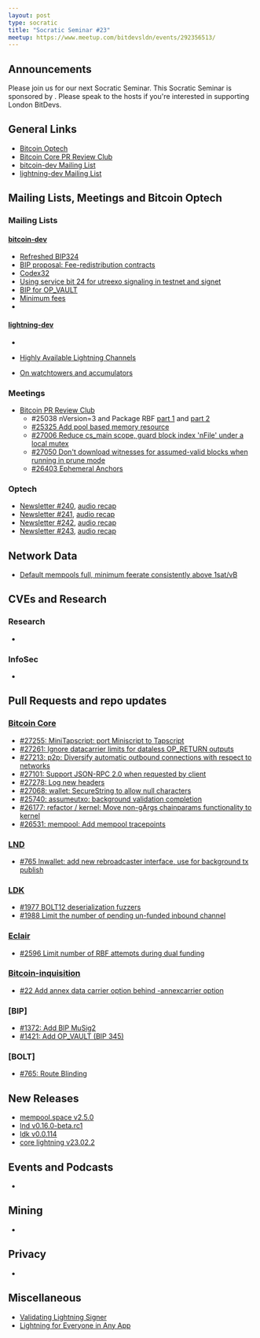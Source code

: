 ```yaml
---
layout: post
type: socratic
title: "Socratic Seminar #23"
meetup: https://www.meetup.com/bitdevsldn/events/292356513/
---
```


## Announcements

Please join us for our next Socratic Seminar. This Socratic Seminar is sponsored by <!--INSERT SPONSORS-->.
Please speak to the hosts if you're interested in supporting London BitDevs.

## General Links

* [Bitcoin Optech](https://bitcoinops.org)
* [Bitcoin Core PR Review Club](https://bitcoincore.reviews)
* [bitcoin-dev Mailing List](https://lists.linuxfoundation.org/pipermail/bitcoin-dev)
* [lightning-dev Mailing List](https://lists.linuxfoundation.org/pipermail/lightning-dev)

## Mailing Lists, Meetings and Bitcoin Optech
### Mailing Lists
#### [bitcoin-dev](https://lists.linuxfoundation.org/pipermail/bitcoin-dev)
- [Refreshed BIP324](https://lists.linuxfoundation.org/pipermail/bitcoin-dev/2023-February/021491.html)
- [BIP proposal: Fee-redistribution contracts](https://lists.linuxfoundation.org/pipermail/bitcoin-dev/2023-February/021505.html)
- [Codex32](https://lists.linuxfoundation.org/pipermail/bitcoin-dev/2023-February/021469.html)
- [Using service bit 24 for utreexo signaling in testnet and signet](https://lists.linuxfoundation.org/pipermail/bitcoin-dev/2023-March/021515.html)
- [BIP for OP_VAULT](https://lists.linuxfoundation.org/pipermail/bitcoin-dev/2023-March/021510.html)
- [Minimum fees](https://lists.linuxfoundation.org/pipermail/bitcoin-dev/2023-March/021512.html)
- 

#### [lightning-dev](https://lists.linuxfoundation.org/pipermail/lightning-dev)
-

- [Highly Available Lightning Channels](https://lists.linuxfoundation.org/pipermail/lightning-dev/2023-February/003842.html)
- [On watchtowers and accumulators](https://lists.linuxfoundation.org/pipermail/lightning-dev/2023-March/003892.html)

### Meetings
- [Bitcoin PR Review Club](https://bitcoincore.reviews)
    - #25038 nVersion=3 and Package RBF [part 1](https://bitcoincore.reviews/25038) and [part 2](https://bitcoincore.reviews/25038-2)
    - [#25325 Add pool based memory resource](https://bitcoincore.reviews/25325)
    - [#27006 Reduce cs_main scope, guard block index 'nFile' under a local mutex](https://bitcoincore.reviews/27006)
    - [#27050 Don't download witnesses for assumed-valid blocks when running in prune mode](https://bitcoincore.reviews/27050)
    - [#26403 Ephemeral Anchors](https://bitcoincore.reviews/26403)

### Optech
- [Newsletter #240](https://bitcoinops.org/en/newsletters/2023/03/01/), [audio recap](https://bitcoinops.org/en/podcast/2023/03/02/)
- [Newsletter #241](https://bitcoinops.org/en/newsletters/2023/03/08/), [audio recap](https://bitcoinops.org/en/podcast/2023/03/09/)
- [Newsletter #242](https://bitcoinops.org/en/newsletters/2023/03/15/), [audio recap](https://bitcoinops.org/en/podcast/2023/03/16/)
- [Newsletter #243](https://bitcoinops.org/en/newsletters/2023/03/22/), [audio recap](https://bitcoinops.org/en/podcast/2023/03/23/)

## Network Data
- [Default mempools full, minimum feerate consistently above 1sat/vB](https://twitter.com/murchandamus/status/1640324981140733953?s=20)

## CVEs and Research
### Research
-

### InfoSec
-

## Pull Requests and repo updates
### [Bitcoin Core](https://github.com/bitcoin/bitcoin)
- [#27255: MiniTapscript: port Miniscript to Tapscript](https://github.com/bitcoin/bitcoin/pull/27255)
- [#27261: Ignore datacarrier limits for dataless OP_RETURN outputs](https://github.com/bitcoin/bitcoin/pull/27261)
- [#27213: p2p: Diversify automatic outbound connections with respect to networks](https://github.com/bitcoin/bitcoin/pull/27213)
- [#27101: Support JSON-RPC 2.0 when requested by client](https://github.com/bitcoin/bitcoin/pull/27101)
- [#27278: Log new headers](https://github.com/bitcoin/bitcoin/pull/27278)
- [#27068: wallet: SecureString to allow null characters](https://github.com/bitcoin/bitcoin/pull/27068)
- [#25740: assumeutxo: background validation completion](https://github.com/bitcoin/bitcoin/pull/25740)
- [#26177: refactor / kernel: Move non-gArgs chainparams functionality to kernel](https://github.com/bitcoin/bitcoin/pull/26177)
- [#26531: mempool: Add mempool tracepoints](https://github.com/bitcoin/bitcoin/pull/26531)


### [LND](https://github.com/lightningnetwork/lnd)
- [#765 lnwallet: add new rebroadcaster interface, use for background tx publish](https://github.com/lightning/bolts/pull/765)

### [LDK](https://github.com/lightningdevkit/rust-lightning)
- [#1977 BOLT12 deserialization fuzzers](https://github.com/lightningdevkit/rust-lightning/pull/1977)
- [#1988 Limit the number of pending un-funded inbound channel](https://github.com/lightningdevkit/rust-lightning/pull/1988)

### [Eclair](https://github.com/ACINQ/eclair)
- [#2596 Limit number of RBF attempts during dual funding](https://github.com/ACINQ/eclair/pull/2596)

### [Bitcoin-inquisition](https://github.com/bitcoin-inquisition/bitcoin)
- [#22 Add annex data carrier option behind -annexcarrier option](https://github.com/bitcoin-inquisition/bitcoin/pull/22)

### [BIP]
- [#1372: Add BIP MuSig2](https://github.com/bitcoin/bips/pull/1372)
- [#1421: Add OP_VAULT (BIP 345)](https://github.com/bitcoin/bips/pull/1421)

### [BOLT]
- [#765: Route Blinding](https://github.com/lightning/bolts/pull/765)

## New Releases
- [mempool.space v2.5.0](https://github.com/mempool/mempool/releases/tag/v2.5.0)
- [lnd v0.16.0-beta.rc1](https://github.com/lightningnetwork/lnd/releases/tag/v0.16.0-beta.rc1)
- [ldk v0.0.114](https://github.com/lightningdevkit/rust-lightning/releases/tag/v0.0.114)
- [core lightning v23.02.2](https://github.com/ElementsProject/lightning/releases/tag/v23.02.2)

## Events and Podcasts
-

## Mining
-

## Privacy
-

## Miscellaneous
- [Validating Lightning Signer](https://vls.tech)
- [Lightning for Everyone in Any App](https://medium.com/breez-technology/lightning-for-everyone-in-any-app-lightning-as-a-service-via-the-breez-sdk-41d899057a1d)

